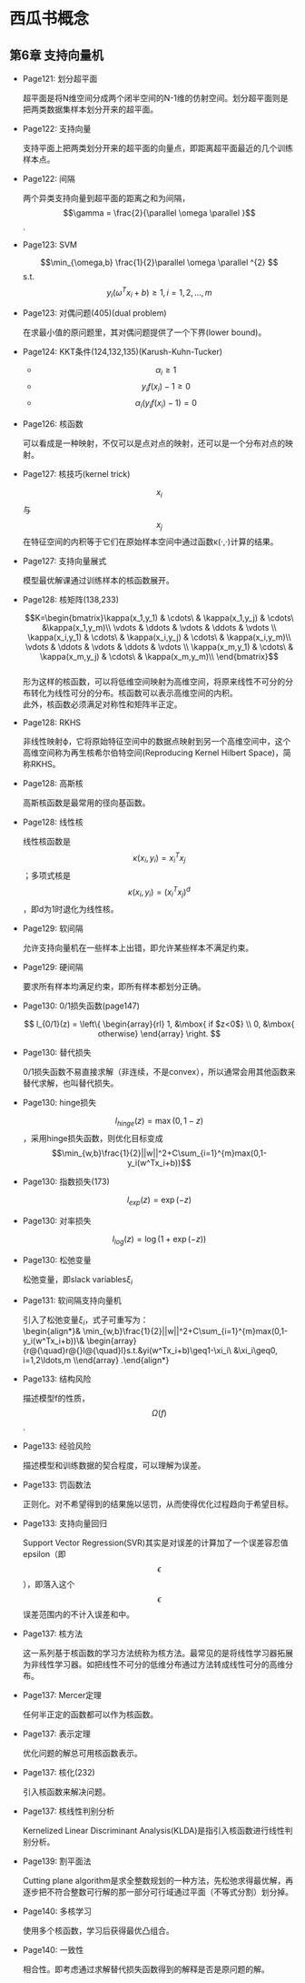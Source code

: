 # 西瓜书概念
## 第6章 支持向量机
- Page121: 划分超平面  

    超平面是将N维空间分成两个闭半空间的N-1维的仿射空间。划分超平面则是把两类数据集样本划分开来的超平面。
- Page122: 支持向量  

    支持平面上把两类划分开来的超平面的向量点，即距离超平面最近的几个训练样本点。
- Page122: 间隔  

    两个异类支持向量到超平面的距离之和为间隔，$$\gamma = \frac{2}{\parallel \omega \parallel }$$.
- Page123: SVM  

    $$\min_{\omega,b} \frac{1}{2}\parallel \omega \parallel ^{2} $$
    s.t. $$y_i(\omega ^{T}x_i+b)\geqslant 1, i=1,2,...,m$$
- Page123: 对偶问题(405)(dual problem)  

    在求最小值的原问题里，其对偶问题提供了一个下界(lower bound)。
- Page124: KKT条件(124,132,135)(Karush-Kuhn-Tucker)  

    - $$\alpha _i\geqslant 1$$
    - $$y_i f(x_i)-1\geqslant 0$$
    - $$\alpha _i(y_if(x_i)-1)=0$$
- Page126: 核函数  

    可以看成是一种映射，不仅可以是点对点的映射，还可以是一个分布对点的映射。
- Page127: 核技巧(kernel trick)  

    $$x_i$$与$$x_j$$在特征空间的内积等于它们在原始样本空间中通过函数κ(·,·)计算的结果。
- Page127: 支持向量展式   

    模型最优解课通过训练样本的核函数展开。
- Page128: 核矩阵(138,233)  

    $$K=\begin{bmatrix}\kappa(x_1,y_1) & \cdots\ & \kappa(x_1,y_j) & \cdots\ &\kappa(x_1,y_m)\\
 \vdots & \ddots & \vdots & \ddots  & \vdots  \\ \kappa(x_i,y_1) & \cdots\  & \kappa(x_i,y_j)  & \cdots\ & \kappa(x_i,y_m)\\
 \vdots & \ddots & \vdots & \ddots  & \vdots  \\ \kappa(x_m,y_1) & \cdots\ & \kappa(x_m,y_j)  & \cdots\ & \kappa(x_m,y_m)\\ \end{bmatrix}$$  
    形为这样的核函数，可以将低维空间映射为高维空间，将原来线性不可分的分布转化为线性可分的分布。核函数可以表示高维空间的内积。  
    此外，核函数必须满足对称性和矩阵半正定。
- Page128: RKHS

    非线性映射ϕ，它将原始特征空间中的数据点映射到另一个高维空间中，这个高维空间称为再生核希尔伯特空间(Reproducing Kernel Hilbert Space)，简称RKHS。
- Page128: 高斯核

    高斯核函数是最常用的径向基函数。
- Page128: 线性核  

    线性核函数是$$\kappa(x_i,y_i)=x_i^Tx_j$$；多项式核是$$\kappa(x_i,y_i)=(x_i^Tx_j)^d$$，即d为1时退化为线性核。
- Page129: 软间隔  

    允许支持向量机在一些样本上出错，即允许某些样本不满足约束。
- Page129: 硬间隔  

    要求所有样本均满足约束，即所有样本都划分正确。
- Page130: 0/1损失函数(page147)

    $$ l_{0/1}(z) = \left\{ \begin{array}{rl} 1, &\mbox{ if $z<0$} \\ 0, &\mbox{ otherwise} \end{array} \right. $$
- Page130: 替代损失  

    0/1损失函数不易直接求解（非连续，不是convex），所以通常会用其他函数来替代求解，也叫替代损失。
- Page130: hinge损失  

    $$l_{hinge}(z)=\max(0,1-z)$$，采用hinge损失函数，则优化目标变成$$\min_{w,b}\frac{1}{2}||w||^2+C\sum_{i=1}^{m}max(0,1-y_i(w^Tx_i+b))$$
- Page130: 指数损失(173)  

    $$l_{exp}(z)=\exp(-z)$$
- Page130: 对率损失

    $$l_{log}(z)=\log(1+\exp(-z))$$
- Page130: 松弛变量  

    松弛变量，即slack variables$\xi_i$
- Page131: 软间隔支持向量机

    引入了松弛变量$\xi_i$，式子可重写为：  
    \begin{align*}& \min_{w,b}\frac{1}{2}||w||^2+C\sum_{i=1}^{m}max(0,1-y_i(w^Tx_i+b))\\& \begin{array}{r@{\quad}r@{}l@{\quad}l}s.t.&yi(w^Tx_i+b)\geq1-\xi_i\\ &\xi_i\geq0, i=1,2\ldots,m  \\\end{array} .\end{align*}
- Page133: 结构风险  

    描述模型f的性质，$$\Omega(f)$$.
- Page133: 经验风险  

    描述模型和训练数据的契合程度，可以理解为误差。
- Page133: 罚函数法  

    正则化。对不希望得到的结果施以惩罚，从而使得优化过程趋向于希望目标。
- Page133: 支持向量回归  

    Support Vector Regression(SVR)其实是对误差的计算加了一个误差容忍值epsilon（即$$\epsilon$$），即落入这个$$\epsilon$$误差范围内的不计入误差和中。
- Page137: 核方法

    这一系列基于核函数的学习方法统称为核方法。最常见的是将线性学习器拓展为非线性学习器。如把线性不可分的低维分布通过方法转成线性可分的高维分布。
- Page137: Mercer定理

    任何半正定的函数都可以作为核函数。
- Page137: 表示定理

    优化问题的解总可用核函数表示。
- Page137: 核化(232)

    引入核函数来解决问题。
- Page137: 核线性判别分析

    Kernelized Linear Discriminant Analysis(KLDA)是指引入核函数进行线性判别分析。
- Page139: 割平面法

    Cutting plane algorithm是求全整数规划的一种方法，先松弛求得最优解，再逐步把不符合整数可行解的那一部分可行域通过平面（不等式分割）划分掉。
- Page140: 多核学习

    使用多个核函数，学习后获得最优凸组合。
- Page140: 一致性

    相合性。即考虑通过求解替代损失函数得到的解释是否是原问题的解。
